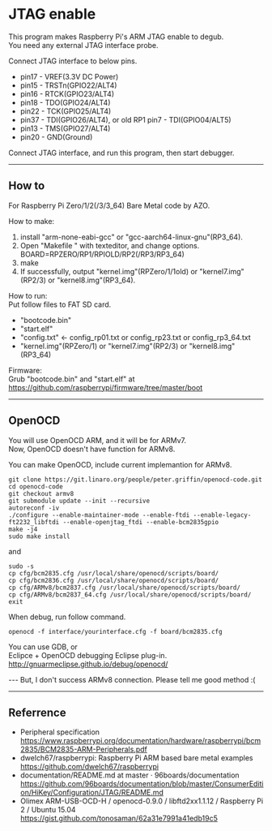 JTAG enable
===========

This program makes Raspberry Pi's ARM JTAG enable to degub.  
You need any external JTAG interface probe.  

Connect JTAG interface to below pins.  
- pin17 - VREF(3.3V DC Power)
- pin15 - TRSTn(GPIO22/ALT4)
- pin16 - RTCK(GPIO23/ALT4)
- pin18 - TDO(GPIO24/ALT4)
- pin22 - TCK(GPIO25/ALT4)
- pin37 - TDI(GPIO26/ALT4), or old RP1 pin7 - TDI(GPIO04/ALT5)
- pin13 - TMS(GPIO27/ALT4)
- pin20 - GND(Ground)

Connect JTAG interface, and run this program, then start debugger.

-----

How to
------
For Raspberry Pi Zero/1/2(/3/3_64) Bare Metal code by AZO.  

How to make:  
1. install "arm-none-eabi-gcc" or "gcc-aarch64-linux-gnu"(RP3_64).  
2. Open "Makefile " with texteditor, and change options.  
BOARD=RPZERO/RP1/RPIOLD/RP2(/RP3/RP3_64)  
3. make  
4. If successfully, output "kernel.img"(RPZero/1/1old) or "kernel7.img"(RP2/3) or "kernel8.img"(RP3_64).  

How to run:  
Put follow files to FAT SD card.  
* "bootcode.bin"  
* "start.elf"  
* "config.txt" &lt;- config_rp01.txt or config_rp23.txt or config_rp3_64.txt  
* "kernel.img"(RPZero/1) or "kernel7.img"(RP2/3) or "kernel8.img"(RP3_64)  

Firmware:  
Grub "bootcode.bin" and "start.elf" at  
https://github.com/raspberrypi/firmware/tree/master/boot  

-----

OpenOCD
-------
You will use OpenOCD ARM, and it will be for ARMv7.  
Now, OpenOCD doesn't have function for ARMv8.  

You can make OpenOCD, include current implemantion for ARMv8.  
```shell
git clone https://git.linaro.org/people/peter.griffin/openocd-code.git  
cd openocd-code  
git checkout armv8  
git submodule update --init --recursive  
autoreconf -iv  
./configure --enable-maintainer-mode --enable-ftdi --enable-legacy-ft2232_libftdi --enable-openjtag_ftdi --enable-bcm2835gpio  
make -j4  
sudo make install
```
and  
```shell  
sudo -s  
cp cfg/bcm2835.cfg /usr/local/share/openocd/scripts/board/  
cp cfg/bcm2836.cfg /usr/local/share/openocd/scripts/board/  
cp cfg/ARMv8/bcm2837.cfg /usr/local/share/openocd/scripts/board/  
cp cfg/ARMv8/bcm2837_64.cfg /usr/local/share/openocd/scripts/board/  
exit
```

When debug, run follow command.
```shell
openocd -f interface/yourinterface.cfg -f board/bcm2835.cfg  
```

You can use GDB, or  
Eclipce + OpenOCD debugging Eclipse plug-in.  
http://gnuarmeclipse.github.io/debug/openocd/  

--- But, I don't success ARMv8 connection. Please tell me good method :(  

-----

Referrence
----------
- Peripheral specification https://www.raspberrypi.org/documentation/hardware/raspberrypi/bcm2835/BCM2835-ARM-Peripherals.pdf  
- dwelch67/raspberrypi: Raspberry Pi ARM based bare metal examples https://github.com/dwelch67/raspberrypi  
- documentation/README.md at master · 96boards/documentation https://github.com/96boards/documentation/blob/master/ConsumerEdition/HiKey/Configuration/JTAG/README.md  
- Olimex ARM-USB-OCD-H / openocd-0.9.0 / libftd2xx1.1.12 / Raspberry Pi 2 / Ubuntu 15.04 https://gist.github.com/tonosaman/62a31e7991a41edb19c5  

